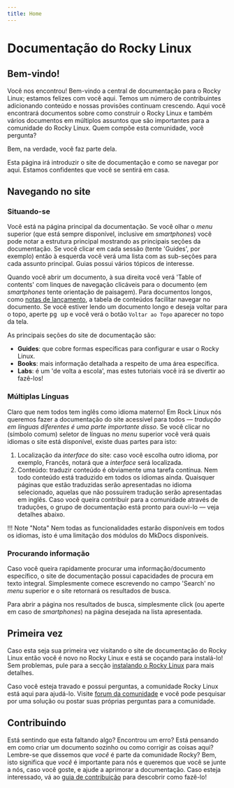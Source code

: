 ```yaml
---
title: Home
---
```


# Documentação do Rocky Linux

## Bem-vindo!

Você nos encontrou! Bem-vindo a central de documentação para o Rocky Linux; estamos felizes com você aqui. Temos um número de contribuintes adicionando conteúdo e nossas provisões continuam crescendo. Aqui você encontrará documentos sobre como construir o Rocky Linux e também vários documentos em múltiplos assuntos que são importantes para a comunidade do Rocky Linux. Quem compõe esta comunidade, você pergunta?

Bem, na verdade, você faz parte dela.

Esta página irá introduzir o site de documentação e como se navegar por aqui. Estamos confidentes que você se sentirá em casa.

## Navegando no site

### Situando-se

Você está na página principal da documentação. Se você olhar o _menu_ superior (que está sempre disponível, inclusive em _smartphones_) você pode notar a estrutura principal mostrando as principais seções da documentação. Se você clicar em cada sessão (tente 'Guides', por exemplo) então à esquerda você verá uma lista com as sub-seções para cada assunto principal. Guias possui vários tópicos de interesse.

Quando você abrir um documento, à sua direita você verá 'Table of contents' com linques de navegação clicáveis para o documento (em _smartphones_ tente orientação de paisagem). Para documentos longos, como [notas de lançamento](release_notes/8_5.md), a tabela de conteúdos facilitar navegar no documento. Se você estiver lendo um documento longo e deseja voltar para o topo, aperte <kbd>pg up</kbd> e você verá o botão `Voltar ao Topo` aparecer no topo da tela.

As principais seções do site de documentação são:

* **Guides**: que cobre formas específicas para configurar e usar o Rocky Linux.
* **Books**: mais informação detalhada a respeito de uma área específica.
* **Labs**: é um 'de volta a escola', mas estes tutoriais você irá se divertir ao fazê-los!

### Múltiplas Línguas

Claro que nem todos tem inglês como idioma materno! Em Rock Linux nós queremos fazer a documentação do site acessível para todos — *tradução em línguas diferentes é uma parte importante disso*. Se você clicar no (símbolo comum) seletor de línguas no _menu_ superior você verá quais idiomas o site está disponível, existe duas partes para isto:

1. Localização da _interface_ do site: caso você escolha outro idioma, por exemplo, Francês, notará que a _interface_ será localizada.
1. Conteúdo: traduzir conteúdo é obviamente uma tarefa contínua. Nem todo conteúdo está traduzido em todos os idiomas ainda. Quaisquer páginas que estão traduzidas serão apresentadas no idioma selecionado, aquelas que não possuírem tradução serão apresentadas em inglês. Caso você queira contribuir para a comunidade através de traduções, o grupo de documentação está pronto para ouvi-lo — veja detalhes abaixo.

!!! Note "Nota"
    Nem todas as funcionalidades estarão disponíveis em todos os idiomas, isto é uma limitação dos módulos do MkDocs disponíveis.

### Procurando informação

Caso você queira rapidamente procurar uma informação/documento específico, o site de documentação possui capacidades de procura em texto integral. Simplesmente comece escrevendo no campo 'Search' no _menu_ superior e o site retornará os resultados de busca.

Para abrir a página nos resultados de busca, simplesmente click (ou aperte em caso de _smartphones_) na página desejada na lista apresentada.

## Primeira vez

Caso esta seja sua primeira vez visitando o site de documentação do Rocky Linux então você é novo no Rocky Linux e está se coçando para instalá-lo! Sem problemas, pule para a secção [instalando o Rocky Linux](guides/installation.md) para mais detalhes.

Caso você esteja travado e possui perguntas, a comunidade Rocky Linux está aqui para ajudá-lo. Visite [forum da comunidade](https://forums.rockylinux.org) e você pode pesquisar por uma solução ou postar suas próprias perguntas para a comunidade.

## Contribuindo

Está sentindo que esta faltando algo? Encontrou um erro? Está pensando em como criar um documento sozinho ou como corrigir as coisas aqui? Lembre-se que dissemos que *você* é parte da comunidade Rocky? Bem, isto significa que *você* é importante para nós e queremos que você se junte a nós, caso você goste, e ajude a aprimorar a documentação. Caso esteja interessado, vá ao [guia de contribuição](https://github.com/rocky-linux/documentation/blob/main/README.md) para descobrir como fazê-lo!
